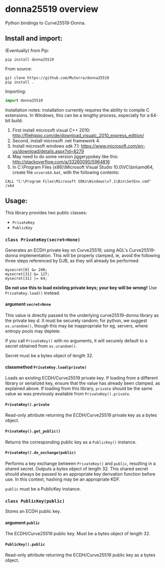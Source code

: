 # donna25519 overview

Python bindings to Curve25519-Donna.

## Install and import:

(Eventually) from Pip:

```
pip install donna25519
```

From source:

```
git clone https://github.com/Muterra/donna25519
pip install .
```

Importing:

```python
import donna25519
```

Installation notes: installation currently requires the ability to compile C extensions. In Windows, this can be a lengthy process, especially for a 64-bit build: 

1. First install microsoft visual C++ 2010: http://filehippo.com/de/download_visualc_2010_express_edition/
2. Second, install microsoft .net framework 4. 
3. Install microsoft windows sdk 7.1: https://www.microsoft.com/en-us/download/details.aspx?id=8279
4. May need to do some version jiggerypokey like this: http://stackoverflow.com/a/33260090/5964816
5. In C:\Program Files (x86)\Microsoft Visual Studio 10.0\VC\bin\amd64, create file ```vcvars64.bat```, with the following contents:

```
CALL "C:\Program Files\Microsoft SDKs\Windows\v7.1\Bin\SetEnv.cmd" /x64
```

## Usage:

This library provides two public classes:

+ ```PrivateKey```
+ ```PublicKey```

### ```class PrivateKey(secret=None)```

Generates an ECDH private key on Curve25519, using AGL's Curve25519-donna implementation. This will be properly clamped, ie, avoid the following three steps referenced by DJB, as they will already be performed:

```
mysecret[0] &= 248;
mysecret[31] &= 127;
mysecret[31] |= 64;
```

**Do not use this to load existing private keys; your key will be wrong!** Use ```PrivateKey.load()``` instead.

#### argument ```secret=None```

This value is directly passed to the underlying curve25519-donna library as the private key *d*. It must be securely random; for python, we suggest ```os.urandom()```, though this may be inappropriate for eg. servers, where entropy pools may deplete.

If you call ```PrivateKey()``` with no arguments, it will securely default to a secret obtained from ```os.urandom()```.

Secret must be a bytes object of length 32.

#### classmethod ```PrivateKey.load(private)```

Loads an existing ECDH/Curve25519 private key. If loading from a different library or serialized key, ensure that the value has already been clamped, as explained above. If loading from this library, ```private``` should be the same value as was previously available from ```PrivateKey().private```.

#### ```PrivateKey().private```

Read-only attribute returning the ECDH/Curve25519 private key as a bytes object.

#### ```PrivateKey().get_public()```

Returns the corresponding public key as a ```PublicKey()``` instance.

#### ```PrivateKey().do_exchange(public)```

Performs a key exchange between ```PrivateKey()``` and ```public```, resulting in a shared secret. Outputs a bytes object of length 32. This shared secret should always be passed to an appropriate key derivation function before use. In this context, hashing may be an appropriate KDF.

```public``` must be a PublicKey instance.

### ```class PublicKey(public)```

Stores an ECDH public key.

#### argument ```public```

The ECDH/Curve25519 public key. Must be a bytes object of length 32.

#### ```PublicKey().public```

Read-only attribute returning the ECDH/Curve25519 public key as a bytes object.